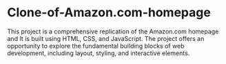 # Clone-of-Amazon.com-homepage
This project is a comprehensive replication of the Amazon.com homepage and It is built using HTML, CSS, and JavaScript.  The project offers an opportunity to explore the fundamental building blocks of web development, including layout, styling, and interactive elements.
